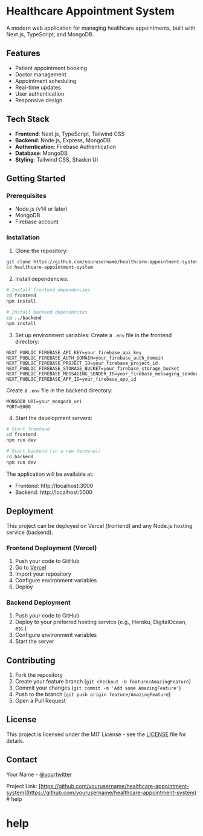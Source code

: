 # Healthcare Appointment System

A modern web application for managing healthcare appointments, built with Next.js, TypeScript, and MongoDB.

## Features

- Patient appointment booking
- Doctor management
- Appointment scheduling
- Real-time updates
- User authentication
- Responsive design

## Tech Stack

- **Frontend**: Next.js, TypeScript, Tailwind CSS
- **Backend**: Node.js, Express, MongoDB
- **Authentication**: Firebase Authentication
- **Database**: MongoDB
- **Styling**: Tailwind CSS, Shadcn UI

## Getting Started

### Prerequisites

- Node.js (v14 or later)
- MongoDB
- Firebase account

### Installation

1. Clone the repository:
```bash
git clone https://github.com/yourusername/healthcare-appointment-system.git
cd healthcare-appointment-system
```

2. Install dependencies:
```bash
# Install frontend dependencies
cd frontend
npm install

# Install backend dependencies
cd ../backend
npm install
```

3. Set up environment variables:
Create a `.env` file in the frontend directory:
```env
NEXT_PUBLIC_FIREBASE_API_KEY=your_firebase_api_key
NEXT_PUBLIC_FIREBASE_AUTH_DOMAIN=your_firebase_auth_domain
NEXT_PUBLIC_FIREBASE_PROJECT_ID=your_firebase_project_id
NEXT_PUBLIC_FIREBASE_STORAGE_BUCKET=your_firebase_storage_bucket
NEXT_PUBLIC_FIREBASE_MESSAGING_SENDER_ID=your_firebase_messaging_sender_id
NEXT_PUBLIC_FIREBASE_APP_ID=your_firebase_app_id
```

Create a `.env` file in the backend directory:
```env
MONGODB_URI=your_mongodb_uri
PORT=5000
```

4. Start the development servers:
```bash
# Start frontend
cd frontend
npm run dev

# Start backend (in a new terminal)
cd backend
npm run dev
```

The application will be available at:
- Frontend: http://localhost:3000
- Backend: http://localhost:5000

## Deployment

This project can be deployed on Vercel (frontend) and any Node.js hosting service (backend).

### Frontend Deployment (Vercel)

1. Push your code to GitHub
2. Go to [Vercel](https://vercel.com)
3. Import your repository
4. Configure environment variables
5. Deploy

### Backend Deployment

1. Push your code to GitHub
2. Deploy to your preferred hosting service (e.g., Heroku, DigitalOcean, etc.)
3. Configure environment variables
4. Start the server

## Contributing

1. Fork the repository
2. Create your feature branch (`git checkout -b feature/AmazingFeature`)
3. Commit your changes (`git commit -m 'Add some AmazingFeature'`)
4. Push to the branch (`git push origin feature/AmazingFeature`)
5. Open a Pull Request

## License

This project is licensed under the MIT License - see the [LICENSE](LICENSE) file for details.

## Contact

Your Name - [@yourtwitter](https://twitter.com/yourtwitter)

Project Link: [https://github.com/yourusername/healthcare-appointment-system](https://github.com/yourusername/healthcare-appointment-system) # help
# help
